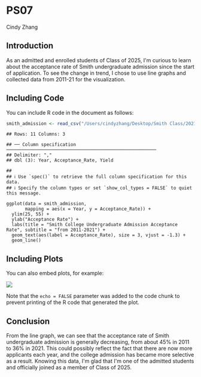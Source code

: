 PS07
================
Cindy Zhang

## Introduction

As an admitted and enrolled students of Class of 2025, I'm curious to learn about the acceptance rate of Smith undergraduate admission since the start of application. To see the change in trend, I chose to use line graphs and collected data from 2011-21 for the visualization. 

## Including Code

You can include R code in the document as follows:

``` r
smith_admission <- read_csv("/Users/cindyzhang/Desktop/Smith Class/2021 Fall/SDS 192/Problem Set/PS07/smith_admission.csv")
```

    ## Rows: 11 Columns: 3

    ## ── Column specification ────────────────────────────────────────────────────────
    ## Delimiter: ","
    ## dbl (3): Year, Acceptance_Rate, Yield

    ## 
    ## ℹ Use `spec()` to retrieve the full column specification for this data.
    ## ℹ Specify the column types or set `show_col_types = FALSE` to quiet this message.

```{r pressure, echo=FALSE}
ggplot(data = smith_admission, 
       mapping = aes(x = Year, y = Acceptance_Rate)) +
  ylim(25, 55) +
  ylab("Acceptance Rate") +
  labs(title = "Smith College Undergraduate Admission Acceptance Rate", subtitle = "from 2011-2021") +
  geom_text(aes(label = Acceptance_Rate), size = 3, vjust = -1.3) +
  geom_line()
```

## Including Plots

You can also embed plots, for example:

![](README_download_smith_admission.png)<!-- -->

Note that the `echo = FALSE` parameter was added to the code chunk to
prevent printing of the R code that generated the plot.

## Conclusion

From the line graph, we can see that the acceptance rate of Smith undergraduate admission is generally decreasing, from about 45% in 2011 to 36% in 2021. This could possibly reflect the fact that there are now more applicants each year, and the college admission has became more selective as a result. Knowing this data, I'm glad that I'm one of the admitted students and officially joined as a member of Class of 2025.
